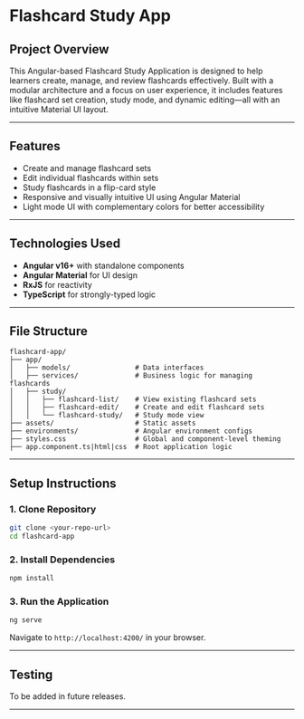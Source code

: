 
# Flashcard Study App

## Project Overview

This Angular-based Flashcard Study Application is designed to help learners create, manage, and review flashcards effectively. Built with a modular architecture and a focus on user experience, it includes features like flashcard set creation, study mode, and dynamic editing—all with an intuitive Material UI layout.

---

## Features

- Create and manage flashcard sets
- Edit individual flashcards within sets
- Study flashcards in a flip-card style
- Responsive and visually intuitive UI using Angular Material
- Light mode UI with complementary colors for better accessibility

---

## Technologies Used

- **Angular v16+** with standalone components
- **Angular Material** for UI design
- **RxJS** for reactivity
- **TypeScript** for strongly-typed logic

---

## File Structure

```
flashcard-app/
├── app/
│   ├── models/                # Data interfaces
│   ├── services/              # Business logic for managing flashcards
│   ├── study/
│   │   ├── flashcard-list/    # View existing flashcard sets
│   │   ├── flashcard-edit/    # Create and edit flashcard sets
│   │   └── flashcard-study/   # Study mode view
├── assets/                    # Static assets
├── environments/              # Angular environment configs
├── styles.css                 # Global and component-level theming
├── app.component.ts|html|css  # Root application logic
```

---

## Setup Instructions

### 1. Clone Repository

```bash
git clone <your-repo-url>
cd flashcard-app
```

### 2. Install Dependencies

```bash
npm install
```

### 3. Run the Application

```bash
ng serve
```

Navigate to `http://localhost:4200/` in your browser.

---

## Testing

To be added in future releases.

---



